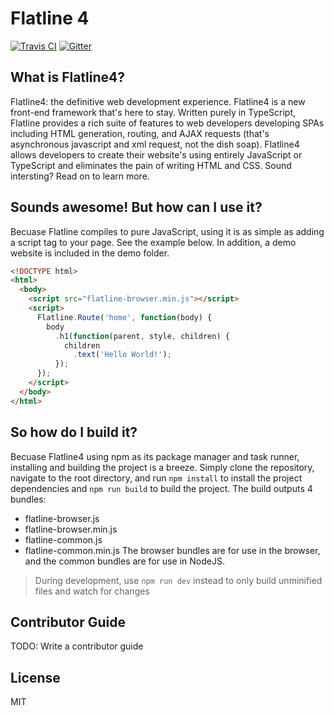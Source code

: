 # Flatline 4
[![Travis CI](https://img.shields.io/travis/Flatline4/Flatline4.svg?style=flat-square)](https://travis-ci.org/Flatline4/Flatline4)
[![Gitter](https://img.shields.io/badge/chat-Gitter-ff69b4.svg?style=flat-square)](https://gitter.im/Flatline4/Lobby)

## What is Flatline4?
Flatline4: the definitive web development experience. Flatline4 is a new front-end framework that's here to stay. Written purely in TypeScript, Flatline provides
a rich suite of features to web developers developing SPAs including HTML generation, routing, and AJAX requests (that's asynchronous javascript and xml request, not the dish soap).
Flatline4 allows developers to create their website's using entirely JavaScript or TypeScript and eliminates the pain of writing HTML and CSS. Sound intersting? Read on to learn more.

## Sounds awesome! But how can I use it?
Becuase Flatline compiles to pure JavaScript, using it is as simple as adding a script tag to your page. See the example below. In addition, a demo website is included in the demo folder.
```html
<!DOCTYPE html>
<html>
  <body>
    <script src="flatline-browser.min.js"></script>
    <script>
      Flatline.Route('home', function(body) {
        body
          .h1(function(parent, style, children) {
            children
              .text('Hello World!');
          });
      });
    </script>
  </body>
</html>
```
  
## So how do I build it?
Becuase Flatline4 using npm as its package manager and task runner, installing and building the project is a breeze. Simply clone the repository, navigate to the root directory,
and run `npm install` to install the project dependencies and `npm run build` to build the project. The build outputs 4 bundles:
* flatline-browser.js
* flatline-browser.min.js
* flatline-common.js
* flatline-common.min.js
The browser bundles are for use in the browser, and the common bundles are for use in NodeJS.

> During development, use `npm run dev` instead to only build unminified files and watch for changes

## Contributor Guide
TODO: Write a contributor guide

## License
MIT